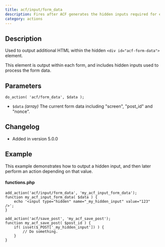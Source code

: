 ```yaml
---
title: acf/input/form_data
description: Fires after ACF generates the hidden inputs required for each form.
category: actions
---
```


## Description
Used to output additional HTML within the hidden `<div id="acf-form-data">` element.

This element is output within each form, and includes hidden inputs used to process the form data.

## Parameters
```
do_action( 'acf/form_data', $data );
```
- `$data` *(array)* The current form data including "screen", "post_id" and "nonce".

## Changelog
- Added in version 5.0.0

## Example
This example demonstrates how to output a hidden input, and then later perform an action depending on that value.

#### functions.php
```
add_action('acf/input/form_data', 'my_acf_input_form_data');
function my_acf_input_form_data( $data ) {
	echo '<input type="hidden" name="_my_hidden_input" value="123" />';
}

add_action('acf/save_post', 'my_acf_save_post');
function my_acf_save_post( $post_id ) {
	if( isset($_POST['_my_hidden_input']) ) {
		// Do something.
	}
}
```